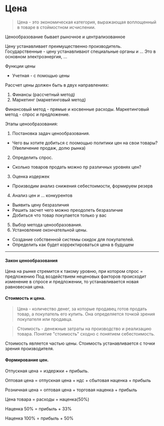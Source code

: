 # Цена

> Цена - это экономическая категория, выражающая воплощенный в товаре в стоймостном исчислении.

Ценообразование бывает рыночное и централизованное

Цену устанавливает преимущественно производитель.
Государственные - цену устанавливают специальные органы и ...
Это в основном электроэнергия, ...

Функции цены
* Учетная - с помощью цены 

Рассчет цены должен быть в двух направлениях:
1. Финансы (рассчетный метод)
2. Маркетинг (маркетинговый метод)

Финансовый метод - прямые и косвенные расходы. 
Маркетинговый метод - спрос и предложение.

Этапы ценообразования:
1. Постановка задач ценообразования.
  * Чего вы хотите добиться с поомощью политики цен на свои товары? (Увеличение продаж, долю рынка)
2. Определить спрос.
  * Сколько товаров продать можно пр различных уровнях цен?
3. Оценка издержек
  * Производим анализ снижения себестоимости, формируем резерв
4. Анализ цен и ... конкурентов
  * Выявить цену безразличия
  * Решить засчет чего можно преодолеть безразличие
  * Добиться что товар покупается только у вас
5. Выбор метода ценообразования.
6. Установление окончательной цены.
  * Создание собственной системы скидок для покупателей.
  * Определить как будет корректироваться цена в будущем

______
#### Закон ценообразования

Цена на рынке стремится к такому уровню, при котором спрос = предложению
Под воздействием неценовых факторов происходит изменение в спросе и предложении, то устанавливается новая равновесная цена.


#### Стоимость и цена.
> Цена - количество денег, за которые продавец готов продать товар, а покупатель его купить. Она определяется точкой зрения покупателя или продавца.

> Стоимость - денежные затраты на производство и реализацию товара. 
Понятие "стоимость" сходно с понятием себестоимость.

Стоимость является частью цены. Стоимость устанавливается с точки зрения производителя. 


#### Формирование цен.
Отпускная цена = издержки + прибыль.

Оптовая цена = отпускная цена + ндс + сбытовая наценка + прибыль

Розничная цена = оптовая цена + торговая наценка + прибыль

Цена товара = расходы + наценка(50%)

Наценка 50% = прибыль + 33%

Наценка 100% = прибыль + 50%

